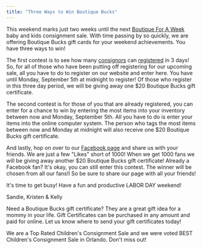 ```yaml
---
title: "Three Ways to Win Boutique Bucks"
---
```


This weekend marks just two weeks until the next [Boutique For A Week](/) baby and kids consignment sale. With time passing by so quickly, we are offering Boutique Bucks gift cards for your weekend achievements. You have three ways to win!

The first contest is to see how many [consignors](/consignors/) can [registered](/register/) in 3 days! So, for all of those who have been putting off registering for our upcoming sale, all you have to do to register on our website and enter here. You have until Monday, September 5th at midnight to register! Of those who register in this three day period, we will be giving away one $20 Boutique Bucks gift certificate.

The second contest is for those of you that are already registered, you can enter for a chance to win by entering the most items into your inventory between now and Monday, September 5th. All you have to do is enter your items into the online computer system. The person who tags the most items between now and Monday at midnight will also receive one $20 Boutique Bucks gift certificate.

And lastly, hop on over to our [Facebook page](http://www.facebook.com/boutiqueforaweek) and share us with your friends. We are just a few "Likes" short of 1000! When we get 1000 fans we will be giving away another $20 Boutique Bucks gift certificate! Already a Facebook fan? It's okay, you can still enter this contest. The winner will be chosen from all our fans!I So be sure to share our page with all your friends!

It's time to get busy! Have a fun and productive LABOR DAY weekend!  

Sandie, Kristen & Kelly

Need a Boutique Bucks gift certificate? They are a great gift idea for a mommy in your life. Gift Certificates can be purchased in any amount and paid for online. Let us know where to send your gift certificates today!

We are a Top Rated Children's Consignment Sale and we were voted BEST Children's Consignment Sale in Orlando. Don't miss out!
